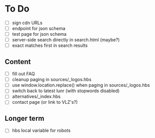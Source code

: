 # To Do

- [ ] sign cdn URLs
- [ ] endpoint for json schema
- [ ] test page for json schema
- [ ] server-side search directly in search.html (maybe?)
- [ ] exact matches first in search results

## Content

- [ ] fill out FAQ
- [ ] cleanup paging in sources/_logos.hbs
- [ ] use window.location.replace() when paging in sources/_logos.hbs
- [ ] switch back to latest lunr (with stopwords disabled)
- [ ] alternatives/_index.hbs
- [ ] contact page (or link to VLZ's?)

## Longer term

- [ ] hbs local variable for robots

